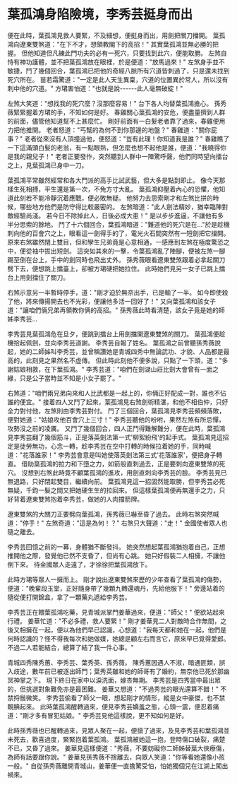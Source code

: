 # 葉孤鴻身陷險境，李秀芸挺身而出

便在此時，葉孤鴻見救人要緊，不及細想，便挺身而出，用劍把關刀擋開。 葉孤鴻向遼東雙煞道："在下不才，想領教閣下的高招！" 其實葉孤鴻並無必勝的把握。 但他知道但凡練此門功夫的必有一死穴，只要找到此穴，便能取勝。 左煞自恃有神功護體，並不把葉孤鴻放在眼裡，於是便道："放馬過來！" 左煞身手並不敏捷，鬥了幾個回合，葉孤鴻已把他的奇經八脈所有穴道皆刺過了，只是還未找到死穴所在。 苗若霜驚道："一定是此人天生異稟，穴道的位置異於常人，所以沒有刺中他的穴道。" 方珺害怕道："也就是說------此人毫無破綻！"

左煞大笑道："想找我的死穴麼？沒那麼容易！" 台下各人均替葉孤鴻擔心。 孫秀薇緊緊握着方珺的手，不知如何是好。 春雞關心葉孤鴻的安危，便盡量擠到人群的前面，儘管他知道幫不上甚麼忙。 剛好前面有一白髮老者靠了過來，春雞便用力把他推開。 老者怒道："丐幫的為何不到你那邊的地盤？" 春雞道："關你屁事？" 老者從來沒有人頂撞過他，便怒道："豈有此理！你知道我是誰？" 春雞瞧了一下這滿頭白髮的老翁，有一點眼熟，但怎麼也想不起他是誰，便道："我曉得你是我的親兒子！" 老者正要發作，突然聽到人群中一陣驚呼聲，他們同時望向擂台之上，見葉孤鴻已身中一刀。

葉孤鴻平常雖然經常和各大門派的高手比試武藝，但大多是點到即止。 像今天那樣生死相搏，平生還是第一次，不免方寸大亂。 葉孤鴻抑壓着內心的恐懼，他知道此刻若不能冷靜沉着應戰，便必敗無疑。 他努力去思索剛才和左煞比拼的時候，哪些地方他們是防守得比較嚴密的。 左煞暗道："此人劍法精妙，猶幸臨陣對敵經驗尚淺。 若今日不除掉此人，日後必成大患！" 是以步步進逼，不讓他有多半分思索的餘地。 鬥了十六個回合，葉孤鴻暗道："難道他的死穴是在..."於是趁機刺向他的百會穴之上，眼看這一劍得手的了，電光火石間突然有一短劍把它擋開。 原來右煞雖然閉上雙目，但和孿生兄弟竟是心意相通，一感應到左煞在極度驚恐之中，便從袖中拔出短劍。 這突如其來的一擊，令葉孤鴻亂了陣腳，便被左煞一腳踢至倒在台上，手中的劍同時也飛出丈外。 孫秀薇眼看遼東雙煞跟着必拿起關刀劈下去，便想跳上擂臺上，卻被方珺硬把她拉住。 此時她們見另一女子已跳上擂台上用劍擋住了關刀。

右煞示意另一半暫時停手，道："剛才迫於無奈出手，已是輸了一半。 如今即使殺了他，將來傳揚開去也不光彩，便讓他多活一回好了！" 又向葉孤鴻和該女子道："讓咱們倆兄弟再領教你俩的高招。" 孫秀薇此時看清楚，該女子竟是她的師姊李秀芸...

李秀芸見葉孤鴻危在旦夕，便跳到擂台上用劍擋開遼東雙煞的關刀。 葉孤鴻便趁機拾起佩劍，並向李秀芸道謝。 李秀芸自報了姓名。 葉孤鴻之前曾聽孫秀薇說起，她的二師姊叫李秀芸，並曾稱讚她是青城四秀中無論武功、才貌、人品都是最高的，此刻見之果然名不虛傳。 但此時此刻他不便多說，只點了一下頭，道："多謝姑娘相救，在下葉孤鴻。" 李秀芸道："咱們在劍湖山莊比劍大會曾有一面之緣，只是公子當時並不知是小女子罷了。"

右煞道："咱們兩兄弟向來和人比武都是一起上的，你倆正好配成一對，誰也不佔誰的便宜。" 接着四人又鬥了起來，葉孤鴻見右煞劍術精湛，和他不相伯仲，只好全力對付他，左煞則由李秀芸對付。 鬥了三個回合，葉孤鴻見李秀芸頻頻落敗，便對她道："姑娘攻他百會穴上三寸！" 李秀芸聽他的吩咐，果然左煞有所忌憚，攻勢沒之前的凌厲。 又鬥了幾個回合，四人正鬥得難解難分，便在此時，葉孤鴻見李秀芸翻了幾個筋斗，正是落英劍法第一式'柳絮紛飛'的起手式。 葉孤鴻見這招定是徒勞無功，心念一轉，趁李秀芸在空中打轉的時候拉着她的手，同時喊道："花落誰家！" 李秀芸會意是叫她使落英劍法第三式'花落誰家'，便把身子轉直。 借助葉孤鴻的拉力和下墮之力，如箭般直刺過去，正是要刺向遼東雙煞的死穴。 沒想到右煞此時竟不顧葉孤鴻的進攻，用劍直刺向李秀芸的臉。 李秀芸見已無退路，只好閉起雙目，繼續向前。 葉孤鴻見這一招固然能取勝，但李秀芸必死無疑，千鈞一髮之間又把她硬生生的拉回來。 但這樣葉孤鴻便再無還手之力，只好背着遼東雙煞抱着李秀芸，做她的人肉擋箭牌。

遼東雙煞的大關刀正要劈向葉孤鴻，孫秀薇已嚇至昏了過去。 此時右煞突然喊道："停手！" 左煞奇道："這是為何！？" 右煞只大聲道："走！" 金國使者眾人也隨之離去。

李秀芸回憶之前的一幕，身體猶不斷發抖。 她突然想起葉孤鴻猶抱着自己，正想推開他之際，發覺他已然不支昏了，但尚有心跳。 她只好假裝二人相擁，不讓他倒下來。 待金國眾人走遠了，才徐徐把葉孤鴻放下。

此時方珺等眾人一擁而上。 剛才說出遼東雙煞來歷的少年查看了葉孤鴻的傷勢，便道："晚輩段玉堂，正好隨身帶了幾顆九轉還魂丹，先給他服下！" 旁邊站着的隨從便打開錦盒，拿了一顆藥丸遞給李秀芸。

李秀芸正在餵葉孤鴻吃藥，見青城派掌門姜華過來，便道："師父！" 便欲站起來行禮。 姜華忙道："不必多禮，救人要緊！" 剛才姜華見二人對敵時合作無間，之後又相擁在一起，便以為他們早已認識，心想道："我每天都和她在一起，他們是何時認識的？怪不得我每次和她做媒，她總是顧左右而言它，原來早已覓得愛郎。 不過二人若能結合，總算了結了我一件心事。"

青城四秀陳秀蕙、李秀芸、葉秀英、孫秀薇。 陳秀蕙因遇人不淑，暗通匪類，誤入歧途，數年前已被逐出師門；葉秀英雖和她的師哥有了婚約，無奈他已死於那幽冥神掌之下。 現下終日在家中以淚洗面，嫁杏無期。 李秀芸是四秀當中最出眾的，但挑選對象難免亦是最困難。 姜華又想道："不過秀芸的眼光還算不錯！" 不禁捋鬚微笑。 李秀芸偷看了師父一眼，想起剛才的情形，縱是女中豪傑，也不禁靦腆起來。 此時葉孤鴻醒轉過來，便見李秀芸嬌羞之態，心頭一震，便忍着痛道："剛才多有冒犯姑娘。" 李秀芸見他這樣說，更不知如何是好。

此時孫秀薇也已醒轉過來，見眾人聚在一起，便搶了過來，及見李秀芸和葉孤鴻並未死去，歡喜過度，緊緊抱着葉孤鴻。 葉孤鴻被她這一抱，登時傷口破裂，痛楚不已，又昏了過來。 姜華見這樣便道："秀薇，不要妨礙你二師姊替葉大俠療傷，為師有話要跟你說。" 姜華見孫秀薇不捨離去，向眾人笑道："你等看她還像小孩一般。" 自從孫秀薇離開青城山，姜華便一直擔驚受怕，怕她獨個兒在江湖上闖出禍來。

